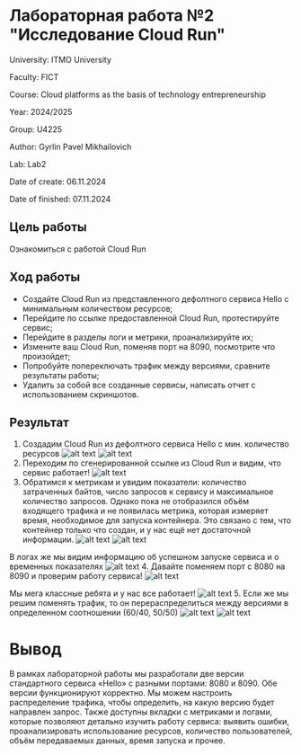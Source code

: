 # Лабораторная работа №2 "Исследование Cloud Run"
University: ITMO University

Faculty: FICT

Course: Cloud platforms as the basis of technology entrepreneurship

Year: 2024/2025 

Group: U4225

Author: Gyrlin Pavel Mikhailovich

Lab: Lab2

Date of create: 06.11.2024

Date of finished: 07.11.2024

## Цель работы
Ознакомиться с работой Cloud Run
## Ход работы
* Создайте Cloud Run из представленного дефолтного сервиса Hello с минимальным количеством ресурсов;
* Перейдите по ссылке предоставленной Cloud Run, протестируйте сервис;
* Перейдите в разделы логи и метрики, проанализируйте их;
* Измените ваш Cloud Run, поменяв порт на 8090, посмотрите что произойдет;
* Попробуйте попереключать трафик между версиями, сравните результаты работы;
* Удалить за собой все созданные сервисы, написать отчет с использованием скриншотов.

## Результат
1. Создадим Cloud Run из дефолтного сервиса Hello с мин. количество ресурсов
![alt text](image-1.png)
![alt text](image.png)
2. Переходим по сгенерированной ссылке из Cloud Run и видим, что сервис работает!
![alt text](image-2.png)
3. Обратимся к метрикам и увидим показатели: количество затраченных байтов, число запросов к сервису и максимальное количество запросов. Однако пока не отобразился объём входящего трафика и не появилась метрика, которая измеряет время, необходимое для запуска контейнера. Это связано с тем, что контейнер только что создан, и у нас ещё нет достаточной информации.
![alt text](image-3.png)
![alt text](image-4.png)

В логах же мы видим информацию об успешном запуске сервиса и о временных показателях
![alt text](image-5.png)
4. Давайте поменяем порт с 8080 на 8090 и проверим работу сервиса!
![alt text](image-6.png)

Мы мега классные ребята и у нас все работает!
![alt text](image-7.png)
5. Если же мы решим поменять трафик, то он перераспределиться между версиями в определенном соотношении (60/40, 50/50)
![alt text](image-8.png)
![alt text](image-9.png)

# Вывод
В рамках лабораторной работы мы разработали две версии стандартного сервиса «Hello» с разными портами: 8080 и 8090. Обе версии функционируют корректно. Мы можем настроить распределение трафика, чтобы определить, на какую версию будет направлен запрос. Также доступны вкладки с метриками и логами, которые позволяют детально изучить работу сервиса: выявить ошибки, проанализировать использование ресурсов, количество пользователей, объём передаваемых данных, время запуска и прочее.
